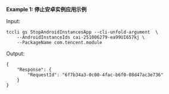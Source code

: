 **Example 1: 停止安卓实例应用示例**



Input: 

```
tccli gs StopAndroidInstancesApp --cli-unfold-argument  \
    --AndroidInstanceIds cai-251006279-ea99UI657kj \
    --PackageName com.tencent.module
```

Output: 
```
{
    "Response": {
        "RequestId": "6f7b34a3-0c00-4fac-b6f0-08d47ac3e736"
    }
}
```

